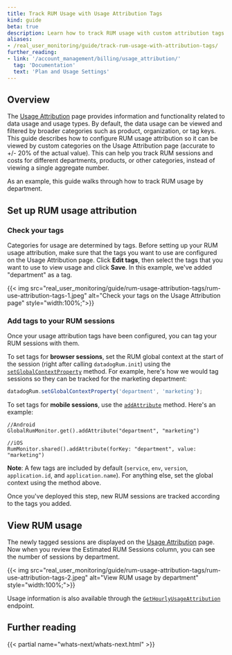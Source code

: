 ```yaml
---
title: Track RUM Usage with Usage Attribution Tags
kind: guide
beta: true
description: Learn how to track RUM usage with custom attribution tags
aliases:
- /real_user_monitoring/guide/track-rum-usage-with-attribution-tags/
further_reading:
- link: '/account_management/billing/usage_attribution/'
  tag: 'Documentation'
  text: 'Plan and Usage Settings'
---
```


## Overview

The [Usage Attribution][1] page provides information and functionality related to data usage and usage types. By default, the data usage can be viewed and filtered by broader categories such as product, organization, or tag keys. This guide describes how to configure RUM usage attribution so it can be viewed by custom categories on the Usage Attribution page (accurate to +/- 20% of the actual value). This can help you track RUM sessions and costs for different departments, products, or other categories, instead of viewing a single aggregate number. 

As an example, this guide walks through how to track RUM usage by department.

## Set up RUM usage attribution

### Check your tags

Categories for usage are determined by tags. Before setting up your RUM usage attribution, make sure that the tags you want to use are configured on the Usage Attribution page. Click **Edit tags**, then select the tags that you want to use to view usage and click **Save**. In this example, we've added "department" as a tag.

{{< img src="real_user_monitoring/guide/rum-usage-attribution-tags/rum-use-attribution-tags-1.jpeg" alt="Check your tags on the Usage Attribution page" style="width:100%;">}}

### Add tags to your RUM sessions
Once your usage attribution tags have been configured, you can tag your RUM sessions with them. 

To set tags for **browser sessions**, set the RUM global context at the start of the session (right after calling `datadogRum.init`) using the [`setGlobalContextProperty`][2] method. For example, here's how we would tag sessions so they can be tracked for the marketing department: 

```javascript
datadogRum.setGlobalContextProperty('department', 'marketing');
```

To set tags for **mobile sessions**, use the [`addAttribute`][5] method. Here's an example:

```
//Android
GlobalRumMonitor.get().addAttribute("department", "marketing")

//iOS
RumMonitor.shared().addAttribute(forKey: "department", value: "marketing")
```

**Note**: A few tags are included by default (`service`, `env`, `version`, `application.id`, and `application.name`). For anything else, set the global context using the method above.

Once you've deployed this step, new RUM sessions are tracked according to the tags you added.

## View RUM usage
The newly tagged sessions are displayed on the [Usage Attribution][3] page. Now when you review the Estimated RUM Sessions column, you can see the number of sessions by department.

{{< img src="real_user_monitoring/guide/rum-usage-attribution-tags/rum-use-attribution-tags-2.jpeg" alt="View RUM usage by department" style="width:100%;">}}

Usage information is also available through the [`GetHourlyUsageAttribution`][4] endpoint.

## Further reading

{{< partial name="whats-next/whats-next.html" >}}

[1]: https://app.datadoghq.com/billing/usage-attribution
[2]: /real_user_monitoring/browser/advanced_configuration/?tab=npm#global-context
[3]: https://app.datadoghq.com/billing/usage-attribution
[4]: /api/latest/usage-metering/#get-hourly-usage-attribution-v1
[5]: /real_user_monitoring/mobile_and_tv_monitoring/advanced_configuration/android/?tab=kotlin#track-attributes
